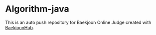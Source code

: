 # Algorithm-java
This is an auto push repository for Baekjoon Online Judge created with [BaekjoonHub](https://github.com/BaekjoonHub/BaekjoonHub).
